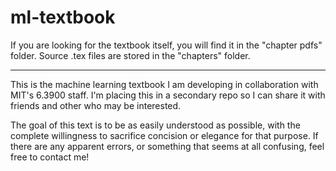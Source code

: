 # ml-textbook

If you are looking for the textbook itself, you will find it in the "chapter pdfs" folder. Source .tex files are stored in the "chapters" folder.

---------------

This is the machine learning textbook I am developing in collaboration with MIT's 6.3900 staff. I'm placing this in a secondary repo so I can share it with friends and other who may be interested.

The goal of this text is to be as easily understood as possible, with the complete willingness to sacrifice concision or elegance for that purpose. If there are any apparent errors, or something that seems at all confusing, feel free to contact me!
